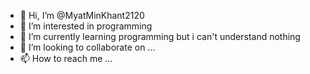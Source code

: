 - 👋 Hi, I’m @MyatMinKhant2120
- 👀 I’m interested in programming
- 🌱 I’m currently learning programming but i can't understand nothing 
- 💞️ I’m looking to collaborate on ...
- 📫 How to reach me ...

<!---
MyatMinKhant2120/MyatMinKhant2120 is a ✨ special ✨ repository because its `README.md` (this file) appears on your GitHub profile.
You can click the Preview link to take a look at your changes.
--->
